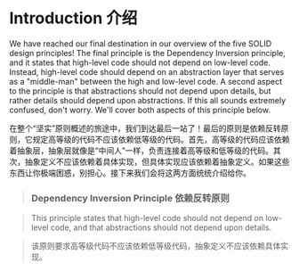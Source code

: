 
# Introduction 介绍

We have reached our final destination in our overview of the five SOLID design principles! The final principle is the Dependency Inversion principle, and it states that high-level code should not depend on low-level code. Instead, high-level code should depend on an abstraction layer that serves as a "middle-man" between the high and low-level code. A second aspect to the principle is that abstractions should not depend upon details, but rather details should depend upon abstractions. If this all sounds extremely confused, don't worry. We'll cover both aspects of this principle below.

在整个“坚实”原则概述的旅途中，我们到达最后一站了！最后的原则是依赖反转原则，它规定高等级的代码不应该依赖低等级的代码。首先，高等级的代码应该依赖着抽象层，抽象层就像是“中间人”一样，负责连接着高等级和低等级的代码。其次，抽象定义不应该依赖着具体实现，但具体实现应该依赖着抽象定义。如果这些东西让你极端困惑，别担心。接下来我们会将这两方面统统介绍给你。

> ### Dependency Inversion Principle 依赖反转原则

> This principle states that high-level code should not depend on low-level code, and that abstractions should not depend upon details.

> 该原则要求高等级代码不应该依赖低等级代码，抽象定义不应该依赖具体实现。
